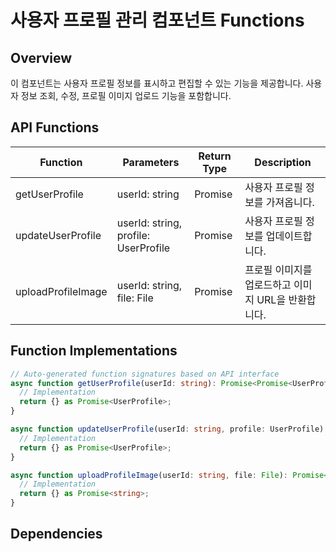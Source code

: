 # 사용자 프로필 관리 컴포넌트 Functions

## Overview
이 컴포넌트는 사용자 프로필 정보를 표시하고 편집할 수 있는 기능을 제공합니다. 사용자 정보 조회, 수정, 프로필 이미지 업로드 기능을 포함합니다.

## API Functions

| Function | Parameters | Return Type | Description |
|----------|------------|-------------|-------------|
| getUserProfile | userId: string | Promise<UserProfile> | 사용자 프로필 정보를 가져옵니다. |
| updateUserProfile | userId: string, profile: UserProfile | Promise<UserProfile> | 사용자 프로필 정보를 업데이트합니다. |
| uploadProfileImage | userId: string, file: File | Promise<string> | 프로필 이미지를 업로드하고 이미지 URL을 반환합니다. |

## Function Implementations

```typescript
// Auto-generated function signatures based on API interface
async function getUserProfile(userId: string): Promise<Promise<UserProfile>> {
  // Implementation
  return {} as Promise<UserProfile>;
}

async function updateUserProfile(userId: string, profile: UserProfile): Promise<Promise<UserProfile>> {
  // Implementation
  return {} as Promise<UserProfile>;
}

async function uploadProfileImage(userId: string, file: File): Promise<Promise<string>> {
  // Implementation
  return {} as Promise<string>;
}

```

## Dependencies

